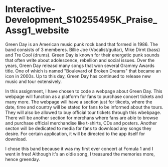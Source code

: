 # Interactive-Development_S10255495K_Praise_Assg1_website

Green Day is an American music punk rock band that formed in 1986. The band consists of 3 memberes. Billie Joe (Vocalist/guitar), Mike Dirnt (bass) and Tre Cool (drums). Green Day is known for their energetic punk sounds that often write about adolescence, rebellion and social issues. Over the years, Green Day releasd many songs that won several Grammy Awards title. One of which is named "Boulevard of Broken Dreams" that became an icon in 2000s. Up to this day, Green Day has continued to release new music and tour extensively.

In this assignment, I have chosen to code a webpage about Green Day. This webpage will function as a platform for fans to purchase concert tickets and many more. The webpage will have a section just for tikcets, where the date, time and country will be stated for fans to be informed about the tours. They will also be allowed to buy official tour tickets through this wbebpage. There will be another section for merchans where fans are able to browse and purchase official merchandise like t-shirts, CDs and posters. Another secton will be dedicated to media for fans to download any songs they desire. For certain application, it will be directed to the app itself for download. 

I chose this band because it was my first ever concert at Fomula 1 and I went in free! Although it's an oldie song, I treasured the memories more, hence greenday.
